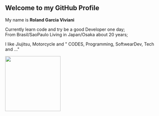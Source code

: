 <h2> Welcome to my GitHub Profile </h2>

My name is <b> Roland Garcia Viviani </b>

Currently learn code and try be a good Developer one day;<br>
From Brasil/SaoPaulo Living in Japan/Osaka about 20 years;

I like Jiujitsu, Motorcycle and " CODES, Programming, SoftwearDev, Tech and ..."

<div>
<a href="https://github.com/RolandGarcia">
<img height="180em" src="https://github-readme-stats.vercel.app/api?username=RolandGarcia&show_icons=true&theme=dark&include_all_commits=true&count_private=true"/>
</div>
